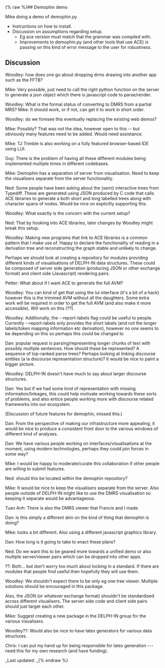 {% raw %}## Demophin demo

Mike doing a demo of demophin.py

- Instructions on how to install.
- Discussion on assumptions regarding setup.
  - Eg ace version must match that the grammar was compiled with.
  - Improvements to demophin.py (and other tools that use ACE) is
passing on this kind of error message to the user for
robustness.

## Discussion

Woodley: how does one go about dropping drms drawing into another app
such as the FFTB?

Mike: Very possible, just need to call the right python function on the
server to generate a json object which there is javascript code to
parse/render.

Woodley: What is the formal status of converting to DMRS from a partial
MRS? Mike: It should work, or if not, can get it to work in short order.

Woodley: do we foresee this eventually replacing the existing web demos?

Mike: Possibly? That was not the idea, however open to this -- but
obviously many features need to be added. Would need assistance.

Mike: TJ Trimble is also working on a fully featured browser-based IDE
using LUI.

Guy: There is the problem of having all these different modules being
implemented multiple times in different codebases.

Mike: Demophin has a separation of server from visualisation. Need to
keep the visualisers separate from the server functionality.

Ned: Some people have been asking about the (semi) interactive trees
from Typediff. These are generated using JSON produced by C code that
calls ACE libraries to generate a both short and long labelled trees
along with character spans of nodes. Would be nice on explicitly
supporting this.

Woodley: What exactly is the concern with the current setup?

Ned: That by hooking into ACE libraries, later changes by Woodley might
break this setup.

Woodley: Making new programs that link to ACE libraries is a common
pattern that I make use of. Happy to declare the functionality of
reading in a derivation tree and reconstructing the graph stable and
unlikely to change.

Perhaps we should look at creating a repository for modules providing
different kinds of visualisations of DELPH-IN data structures. These
could be composed of server side generation (producing JSON or other
exchange format) and client side (Javascript) rendering pairs.

Petter: What about if I want ACE to generate the full AVM?

Woodley: You can kind of get that using the lui interface (it's a bit of
a hack) however this is the trimmed AVM without all the daughters. Some
extra work will be required in order to get the full AVM (and also make
it more accessible). Will work on this (??).

Woodley: Additionally, the --report-labels flag could be useful to
people. Currently --report-labels only provides the short labels (and
not the longer labels/token mapping information etc derivation), however
no one seems to be depending on this so perhaps this could be changed to

Dan: popular request is parsing/representing longer chunks of text with
possibly multiple sentences. How should these be represented? A sequence
of top-ranked parse trees? Perhaps looking at linking discourse entities
(a la discourse representation structure)? It would be nice to paint a
bigger picture.

Woodley: DELPH-IN doesn't have much to say about larger discourse
structures.

Dan: Yes but if we had some kind of representation with missing
information/linkages, this could help motivate working towards these
sorts of problems, and also entice people working more with discourse
related frameworks into our ecosystem.

(Discussion of future features for demophin, missed this.)

Dan: From the perspective of making our infrastructure more appealing,
it would be nice to produce a consistent front door to the various
windows of different kind of analyses.

Dan: We have various people working on interfaces/visualisations at the
moment, using modern technologies, perhaps they could join forces in
some way?

Mike: I would be happy to moderate/curate this collaboration if other
people are willing to submit features.

Ned: should this be located within the demophin repository?

Mike: It would be nice to keep the visualisers separate from the server.
Also people outside of DELPH-IN might like to use the DMRS visualisation
so keeping it separate would be advantageous.

Tuan Anh: There is also the DMRS viewer that Francis and I made.

Dan: is this simply a different skin on the kind of thing that demophin
is doing?

Mike: looks a bit different. Also using a different javascript graphics
library.

Dan: How long is it going to take to enact these plans?

Ned: Do we want this to be geared more towards a unified demo or also
multiple server/viewer pairs which can be dropped into other apps.

??: Both... but don't worry too much about locking in a standard. If
there are modules that people find useful then hopefully they will use
them.

Woodley: We shouldn't expect there to be only eg one tree viewer.
Multiple solutions should be encouraged in this package.

Also, the JSON (or whatever exchange format) shouldn't be standardised
across different visualisers. The server side code and client side pairs
should just target each other.

Mike: Suggest creating a new package in the DELPH-IN group for the
various visualisers.

Woodley??: Would also be nice to have latex generators for various data
structures.

Chris: I can put my hand up for being responsible for latex generation
--- need this for my own research (and have funding).

_Last updated: _{% endraw %}